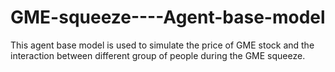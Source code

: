 # GME-squeeze----Agent-base-model
This agent base model is used to simulate the price of GME stock and the interaction between different group of people during the GME squeeze.
